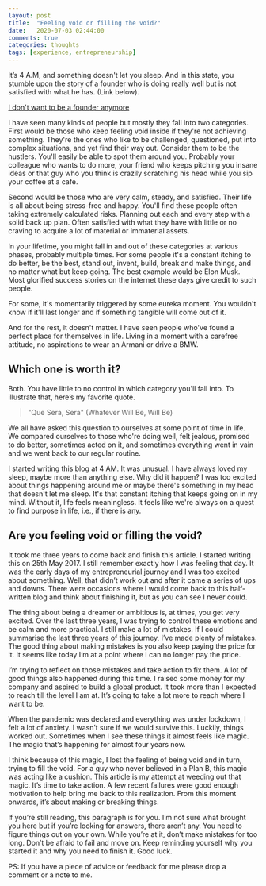 ```yaml
---
layout: post
title:  "Feeling void or filling the void?"
date:   2020-07-03 02:44:00
comments: true
categories: thoughts
tags: [experience, entrepreneurship]
---
```

It’s 4 A.M, and something doesn't let you sleep. And in this state, you stumble upon the story of a founder who is doing really well but is not satisfied with what he has. (Link below).
 
[I don't want to be a founder anymore](https://news.ycombinator.com/item?id=14417758)
 
I have seen many kinds of people but mostly they fall into two categories. First would be those who keep feeling void inside if they're not achieving something. They're the ones who like to be challenged, questioned, put into complex situations, and yet find their way out. Consider them to be the hustlers. You'll easily be able to spot them around you. Probably your colleague who wants to do more, your friend who keeps pitching you insane ideas or that guy who you think is crazily scratching his head while you sip your coffee at a cafe.
 
Second would be those who are very calm, steady, and satisfied. Their life is all about being stress-free and happy. You'll find these people often taking extremely calculated risks. Planning out each and every step with a solid back up plan. Often satisfied with what they have with little or no craving to acquire a lot of material or immaterial assets.
 
In your lifetime, you might fall in and out of these categories at various phases, probably multiple times. For some people it's a constant itching to do better, be the best, stand out, invent, build, break and make things, and no matter what but keep going. The best example would be Elon Musk. Most glorified success stories on the internet these days give credit to such people.
 
For some, it's momentarily triggered by some eureka moment. You wouldn't know if it'll last longer and if something tangible will come out of it.
 
And for the rest, it doesn't matter. I have seen people who've found a perfect place for themselves in life. Living in a moment with a carefree attitude, no aspirations to wear an Armani or drive a BMW.
   
Which one is worth it?
----
Both. You have little to no control in which category you'll fall into. To illustrate that, here’s my favorite quote.
 
  > "Que Sera, Sera" (Whatever Will Be, Will Be)
 
We all have asked this question to ourselves at some point of time in life. We compared ourselves to those who're doing well, felt jealous, promised to do better, sometimes acted on it, and sometimes everything went in vain and we went back to our regular routine.
 
I started writing this blog at 4 AM. It was unusual. I have always loved my sleep, maybe more than anything else. Why did it happen? I was too excited about things happening around me or maybe there's something in my head that doesn't let me sleep. It's that constant itching that keeps going on in my mind. Without it, life feels meaningless. It feels like we're always on a quest to find purpose in life, i.e., if there is any.
 


Are you feeling void or filling the void?
----
It took me three years to come back and finish this article. I started writing this on 25th May 2017. I still remember exactly how I was feeling that day. It was the early days of my entrepreneurial journey and I was too excited about something. Well, that didn’t work out and after it came a series of ups and downs. There were occasions where I would come back to this half-written blog and think about finishing it, but as you can see I never could.
 
The thing about being a dreamer or ambitious is, at times, you get very excited. Over the last three years, I was trying to control these emotions and be calm and more practical. I still make a lot of mistakes. If I could summarise the last three years of this journey, I’ve made plenty of mistakes. The good thing about making mistakes is you also keep paying the price for it. It seems like today I’m at a point where I can no longer pay the price.
 
I’m trying to reflect on those mistakes and take action to fix them. A lot of good things also happened during this time. I raised some money for my company and aspired to build a global product. It took more than I expected to reach till the level I am at. It’s going to take a lot more to reach where I want to be.
 
When the pandemic was declared and everything was under lockdown, I felt a lot of anxiety.  I wasn’t sure if we would survive this. Luckily, things worked out. Sometimes when I see these things it almost feels like magic. The magic that’s happening for almost four years now.
 
I think because of this magic, I lost the feeling of being void and in turn, trying to fill the void. For a guy who never believed in a Plan B, this magic was acting like a cushion. This article is my attempt at weeding out that magic. It’s time to take action. A few recent failures were good enough motivation to help bring me back to this realization. From this moment onwards, it’s about making or breaking things.
 
If you’re still reading, this paragraph is for you. I’m not sure what brought you here but if you’re looking for answers, there aren’t any. You need to figure things out on your own. While you’re at it, don’t make mistakes for too long. Don’t be afraid to fail and move on. Keep reminding yourself why you started it and why you need to finish it. Good luck.
 
PS: If you have a piece of advice or feedback for me please drop a comment or a note to me.

